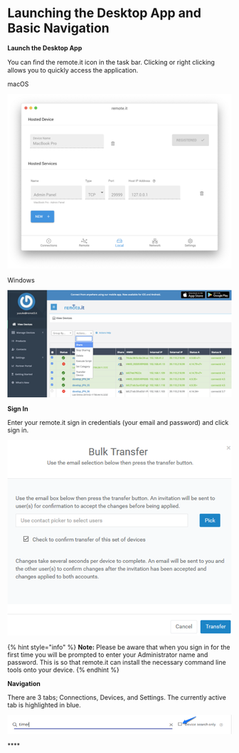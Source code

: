 # Launching the Desktop App and Basic Navigation

**Launch the Desktop App**

You can ﬁnd the remote.it icon in the task bar. Clicking or right clicking allows you to quickly access the application.

macOS

![](../../.gitbook/assets/4.jpeg)

Windows

![](../../.gitbook/assets/image%20%28441%29.png)

**Sign In**

Enter your remote.it sign in credentials \(your email and password\) and click sign in.

![](../../.gitbook/assets/image%20%28291%29.png)

{% hint style="info" %}
**Note:** Please be aware that when you sign in for the first time you will be prompted to enter your Administrator name and password. This is so that remote.it can install the necessary command line tools onto your device. 
{% endhint %}

**Navigation**

There are 3 tabs; Connections, Devices, and Settings.  The currently active tab is highlighted in blue.

![](../../.gitbook/assets/image%20%28183%29.png)

\*\*\*\*

